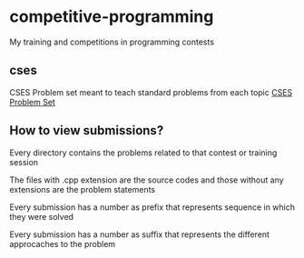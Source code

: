 # competitive-programming
My training and competitions in programming contests

## cses
CSES Problem set meant to teach standard problems from each topic
[CSES Problem Set](https://cses.fi/problemset/ "CSES Problem Set")

## How to view submissions?
Every directory contains the problems related to that contest or training session

The files with .cpp extension are the source codes and those without any extensions are the problem statements

Every submission has a number as prefix that represents sequence in which they were solved

Every submission has a number as suffix that represents the different approcaches to the problem
